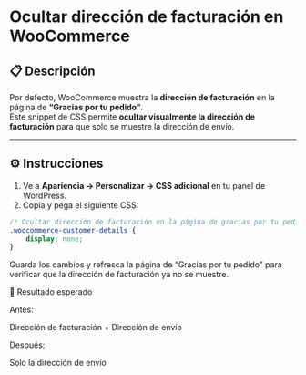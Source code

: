 # Ocultar dirección de facturación en WooCommerce

## 📋 Descripción
Por defecto, WooCommerce muestra la **dirección de facturación** en la página de **“Gracias por tu pedido”**.  
Este snippet de CSS permite **ocultar visualmente la dirección de facturación** para que solo se muestre la dirección de envío.

---

## ⚙️ Instrucciones

1. Ve a **Apariencia → Personalizar → CSS adicional** en tu panel de WordPress.  
2. Copia y pega el siguiente CSS:

```css
/* Ocultar dirección de facturación en la página de gracias por tu pedido */
.woocommerce-customer-details {
    display: none;
}
```

Guarda los cambios y refresca la página de “Gracias por tu pedido” para verificar que la dirección de facturación ya no se muestre.

🏁 Resultado esperado

Antes:

Dirección de facturación + Dirección de envío

Después:

Solo la dirección de envío
